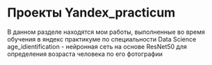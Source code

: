 # Проекты Yandex_practicum
В данном разделе находятся мои работы, выполненные во время обучения в яндекс практикуме по специальности Data Science
age_idientification - нейронная сеть на основе ResNet50 для определения возраста человека по его фотографии
